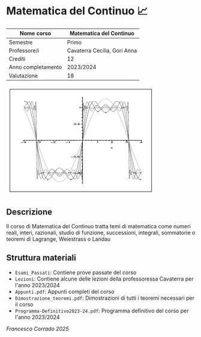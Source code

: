 # Matematica del Continuo 📈

| Nome corso         |Matematica del Continuo   |
|--------------------|---|
| Semestre           |Primo   |
| Professore/i       |Cavaterra Cecilia, Gori Anna   |
| Crediti            |12   |
| Anno completamento |2023/2024   |
| Valutazione        |18   |

![Matematica Del Continuo](../assets/mateContinuo.png)

## Descrizione

Il corso di Matematica del Continuo tratta temi di matematica come numeri reali, interi, razionali, studio di funzione, successioni, integrali, sommatorie o teoremi di Lagrange, Weiestrass o Landau


## Struttura materiali

- `Esami_Passati`: Contiene prove passate del corso
- `Lezioni`: Contiene alcune delle lezioni della professoressa Cavaterra per l'anno 2023/2024
- `Appunti.pdf`: Appunti completi del corso
- `Dimostrazione_teoremi.pdf`: Dimostrazioni di tutti i teoremi necessari per il corso
- `Programma-Definitivo2023-24.pdf`: Programma definitivo del corso per l'anno 2023/2024

*Francesco Corrado 2025*
